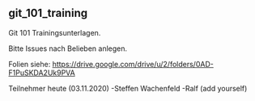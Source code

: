 ## git_101_training

Git 101 Trainingsunterlagen.

Bitte Issues nach Belieben anlegen.

Folien siehe: https://drive.google.com/drive/u/2/folders/0AD-F1PuSKDA2Uk9PVA

Teilnehmer heute (03.11.2020)
-Steffen Wachenfeld
-Ralf
(add yourself)
